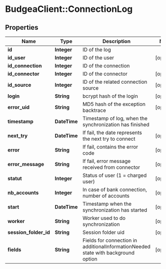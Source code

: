 # BudgeaClient::ConnectionLog

## Properties
Name | Type | Description | Notes
------------ | ------------- | ------------- | -------------
**id** | **Integer** | ID of the log | 
**id_user** | **Integer** | ID of the user | [optional] 
**id_connection** | **Integer** | ID of the connection | 
**id_connector** | **Integer** | ID of the connector | [optional] 
**id_source** | **Integer** | ID of the related connection source | [optional] 
**login** | **String** | bcrypt hash of the login | [optional] 
**error_uid** | **String** | MD5 hash of the exception backtrace | [optional] 
**timestamp** | **DateTime** | Timestamp of log, when the synchronization has finished | 
**next_try** | **DateTime** | If fail, the date represents the next try to connect | [optional] 
**error** | **String** | If fail, contains the error code | [optional] 
**error_message** | **String** | If fail, error message received from connector | [optional] 
**statut** | **Integer** | Status of user (1 &#x3D; charged user) | [optional] 
**nb_accounts** | **Integer** | In case of bank connection, number of accounts | [optional] 
**start** | **DateTime** | Timestamp when the synchronization has started | [optional] 
**worker** | **String** | Worker used to do synchronization | [optional] 
**session_folder_id** | **String** | Session folder uid | [optional] 
**fields** | **String** | Fields for connection in additionalInformationNeeded state with background option | [optional] 



